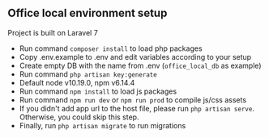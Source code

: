 ## Office local environment setup

Project is built on Laravel 7

- Run command `composer install` to load php packages
- Copy .env.example to .env and edit variables according to your setup
- Create empty DB with the name from .env (`office_local_db` as example)
- Run command `php artisan key:generate`
- Default node v10.19.0, npm v6.14.4
- Run command `npm install` to load js packages
- Run command `npm run dev` or `npm run prod` to compile js/css assets
- If you didn't add app url to the host file, please run `php artisan serve`. Otherwise, you could skip this step.
- Finally, run `php artisan migrate` to run migrations
